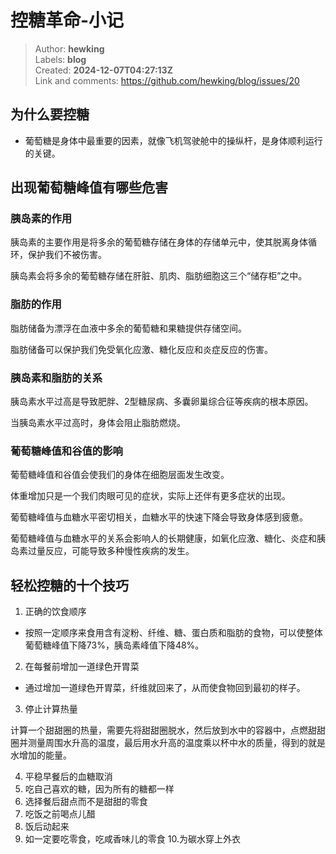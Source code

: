 # 控糖革命-小记

> Author: **hewking**  
> Labels: **blog**  
> Created: **2024-12-07T04:27:13Z**  
> Link and comments: <https://github.com/hewking/blog/issues/20>  


## 为什么要控糖

- 葡萄糖是身体中最重要的因素，就像飞机驾驶舱中的操纵杆，是身体顺利运行的关键。


## 出现葡萄糖峰值有哪些危害

### 胰岛素的作用

胰岛素的主要作用是将多余的葡萄糖存储在身体的存储单元中，使其脱离身体循环，保护我们不被伤害。

胰岛素会将多余的葡萄糖存储在肝脏、肌肉、脂肪细胞这三个“储存柜”之中。

### 脂肪的作用

脂肪储备为漂浮在血液中多余的葡萄糖和果糖提供存储空间。

脂肪储备可以保护我们免受氧化应激、糖化反应和炎症反应的伤害。

### 胰岛素和脂肪的关系

胰岛素水平过高是导致肥胖、2型糖尿病、多囊卵巢综合征等疾病的根本原因。

当胰岛素水平过高时，身体会阻止脂肪燃烧。

### 葡萄糖峰值和谷值的影响

葡萄糖峰值和谷值会使我们的身体在细胞层面发生改变。

体重增加只是一个我们肉眼可见的症状，实际上还伴有更多症状的出现。

葡萄糖峰值与血糖水平密切相关，血糖水平的快速下降会导致身体感到疲惫。


葡萄糖峰值与血糖水平的关系会影响人的长期健康，如氧化应激、糖化、炎症和胰岛素过量反应，可能导致多种慢性疾病的发生。



## 轻松控糖的十个技巧

1. 正确的饮食顺序

- 按照一定顺序来食用含有淀粉、纤维、糖、蛋白质和脂肪的食物，可以使整体葡萄糖峰值下降73%，胰岛素峰值下降48%。

2. 在每餐前增加一道绿色开胃菜

- 通过增加一道绿色开胃菜，纤维就回来了，从而使食物回到最初的样子。


3. 停止计算热量

计算一个甜甜圈的热量，需要先将甜甜圈脱水，然后放到水中的容器中，点燃甜甜圈并测量周围水升高的温度，最后用水升高的温度乘以杯中水的质量，得到的就是水增加的能量。


4. 平稳早餐后的血糖取消
5. 吃自己喜欢的糖，因为所有的糖都一样
6. 选择餐后甜点而不是甜甜的零食
7. 吃饭之前喝点儿醋
8. 饭后动起来
9. 如一定要吃零食，吃咸香味儿的零食
10.为碳水穿上外衣